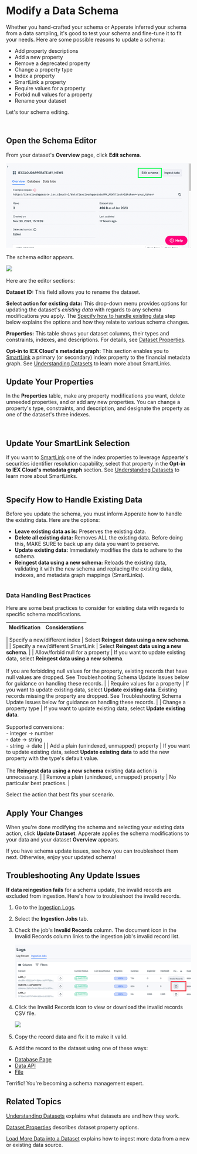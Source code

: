 # Modify a Data Schema

Whether you hand-crafted your schema or Apperate inferred your schema from a data sampling, it's good to test your schema and fine-tune it to fit your needs. Here are some possible reasons to update a schema:

- Add property descriptions
- Add a new property
- Remove a deprecated property
- Change a property type
- Index a property
- SmartLink a property
- Require values for a property
- Forbid null values for a property
- Rename your dataset

Let's tour schema editing.

``` {warning} Changing the schema of a parent dataset can break or alter its associated [views](../reference/glossary.md#view).
```

``` {important} If you update your schema, it's best to update it early before you add lots of data to it.
```

## Open the Schema Editor

From your dataset's **Overview** page, click **Edit schema**.

![](./updating-a-dataset-schema/click-edit-schema.png)

The schema editor appears.

![](./updating-a-dataset-schema/modify-schema-page.png)

Here are the editor sections:

**Dataset ID:** This field allows you to rename the dataset.

**Select action for existing data:** This drop-down menu provides options for updating the dataset's *existing data* with regards to any schema modifications you apply. The [Specify how to handle existing data](#specify-how-to-handle-existing-data) step below explains the options and how they relate to various schema changes.

**Properties:** This table shows your dataset columns, their types and constraints, indexes, and descriptions. For details, see [Dataset Properties](../reference/dataset-properties.md).

**Opt-in to IEX Cloud's metadata graph:** This section enables you to [SmartLink](../reference/glossary.md#smartlink) a primary (or secondary) index property to the financial metadata graph. See [Understanding Datasets](./understanding-datasets.md) to learn more about SmartLinks.

## Update Your Properties

In the **Properties** table, make any property modifications you want, delete unneeded properties, and or add any new properties. You can change a property's type, constraints, and description, and designate the property as one of the dataset's three indexes.

``` {seealso} [Dataset Properties](../reference/dataset-properties.md) details the properties options.
```

``` {note} You can't change a property's name. Instead, add a new property as a replacement and remove the existing property.
```

## Update Your SmartLink Selection

If you want to [SmartLink](../reference/glossary.md#smartlink) one of the index properties to leverage Appearte's securities identifier resolution capability, select that property in the **Opt-in to IEX Cloud's metadata graph** section. See [Understanding Datasets](./understanding-datasets.md) to learn more about SmartLinks.

``` {important} Opting in a new or different index property requires reingesting all the existing data. This way, Apperate can tie in the property values to the metadata graph.
```

## Specify How to Handle Existing Data

Before you update the schema, you must inform Apperate how to handle the existing data. Here are the options:

- **Leave existing data as is:** Preserves the existing data.
- **Delete all existing data:** Removes ALL the existing data. Before doing this, MAKE SURE to back up any data you want to preserve. 
- **Update existing data:** Immediately modifies the data to adhere to the schema.
- **Reingest data using a new schema:** Reloads the existing data, validating it with the new schema and replacing the existing data, indexes, and metadata graph mappings (SmartLinks).

``` {important} **Reingestion is only for datasets with 1,000,000 records or less.** Reingestion is only intended at the beginning of a dataset's lifetime.
```

### Data Handling Best Practices

Here are some best practices to consider for existing data with regards to specific schema modifications.

| Modification | Considerations |
| --- | --- |
| 
Specify a new/different index | Select **Reingest data using a new schema**. |
| Specify a new/different SmartLink | Select **Reingest data using a new schema**. |
| Allow/forbid null for a property | If you want to update existing data, select **Reingest data using a new schema**.<br><br>If you are forbidding null values for the property, existing records that have null values are dropped. See Troubleshooting Schema Update Issues below for guidance on handling these records. |
| Require values for a property | If you want to update existing data, select **Update existing data**. Existing records missing the property are dropped. See Troubleshooting Schema Update Issues below for guidance on handling these records. |
| Change a property type | If you want to update existing data, select **Update existing data**.<br><br>Supported conversions:<br>- integer &rarr; number<br>- date &rarr; string<br>- string &rarr; date |
| Add a plain (unindexed, unmapped) property | If you want to update existing data, select **Update existing data** to add the new property with the type's default value.<br><br>The **Reingest data using a new schema** existing data action is unnecessary. |
| Remove a plain (unindexed, unmapped) property | No particular best practices. |

Select the action that best fits your scenario.

## Apply Your Changes

When you're done modifying the schema and selecting your existing data action, click **Update Dataset**. Apperate applies the schema modifications to your data and your dataset **Overview** appears.

If you have schema update issues, see how you can troubleshoot them next. Otherwise, enjoy your updated schema!

## Troubleshooting Any Update Issues

**If data reingestion fails** for a schema update, the invalid records are excluded from ingestion. Here's how to troubleshoot the invalid records.

1. Go to the [Ingestion Logs](https://iexcloud.io/console/logs).

1. Select the **Ingestion Jobs** tab.

1. Check the job's **Invalid Records** column. The document icon in the Invalid Records column links to the ingestion job's invalid record list.

    ![invalid-records-1.png](./updating-a-dataset-schema/invalid-records-1.png)

1. Click the Invalid Records icon to view or download the invalid records CSV file.

    ![](./updating-a-dataset-schema/invalid-records-csv.png)

1. Copy the record data and fix it to make it valid.

1. Add the record to the dataset using one of these ways:

  - [Database Page](../managing-your-data/update-data.md)
  - [Data API](./creating-a-dataset-with-the-api.md)
  - [File](../load-data/loading-data-from-a-file.md)

Terrific! You're becoming a schema management expert.

## Related Topics

[Understanding Datasets](./understanding-datasets.md) explains what datasets are and how they work.

[Dataset Properties](../reference/dataset-properties.md) describes dataset property options.

[Load More Data into a Dataset](../load-data/load-more-data-into-a-dataset.md) explains how to ingest more data from a new or existing data source.